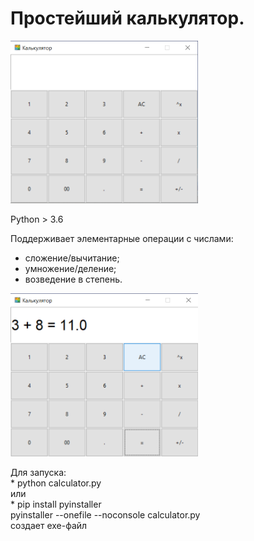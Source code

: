 # Простейший калькулятор.
<img src="img\calc.png" width='300'>
<p>Python > 3.6 </p>
<p>Поддерживает элементарные операции с числами:</p>
    <ul>
        <li>сложение/вычитание;</li>
        <li>умножение/деление;</li>
        <li>возведение в степень.</li>
    </ul>
<img src="img\calc_example.png" width='300'>
<p>Для запуска:<br>
* python calculator.py<br>
или<br>
* pip install pyinstaller<br>
pyinstaller --onefile --noconsole calculator.py<br>
создает exe-файл

</p>

